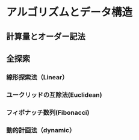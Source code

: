 # アルゴリズムとデータ構造

## 計算量とオーダー記法

## 全探索

### 線形探索法（Linear）
### ユークリッドの互除法(Euclidean)
### フィボナッチ数列(Fibonacci)
### 動的計画法（dynamic）
